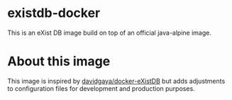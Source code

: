 # existdb-docker
This is an eXist DB image build on top of an official java-alpine image.

# About this image

This image is inspired by [davidgaya/docker-eXistDB](https://github.com/davidgaya/docker-eXistDB) 
but adds adjustments to configuration files for development and production purposes.

